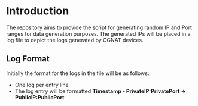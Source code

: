 # Introduction 
The repository aims to provide the script for generating random IP and Port ranges for data generation purposes. The generated IPs will be placed in a log file to depict the logs generated by CGNAT devices.

## Log Format
Initially the format for the logs in the file will be as follows:
- One log per entry line
- The log entry will be formatted **Timestamp - PrivateIP:PrivatePort -> PublicIP:PublicPort**
